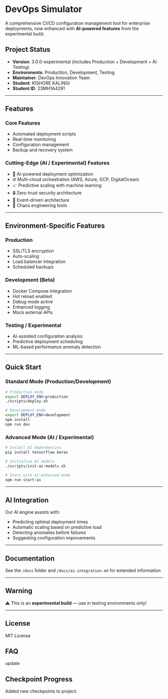 # DevOps Simulator

A comprehensive CI/CD configuration management tool for enterprise deployments, now enhanced with **AI-powered features** from the experimental build.

## Project Status
- **Version**: 3.0.0-experimental (includes Production + Development + AI Testing)
- **Environments**: Production, Development, Testing
- **Maintainer**: DevOps Innovation Team
- **Student**: KISHORE KALINGI
- **Student ID**: 23MH1A4291

---

## Features

### Core Features
- Automated deployment scripts
- Real-time monitoring
- Configuration management
- Backup and recovery system

### Cutting-Edge (AI / Experimental) Features
- 🤖 AI-powered deployment optimization
- 🌐 Multi-cloud orchestration (AWS, Azure, GCP, DigitalOcean)
- 📈 Predictive scaling with machine learning
- 🔒 Zero-trust security architecture
- 🌊 Event-driven architecture
- 🎯 Chaos engineering tools

---

## Environment-Specific Features

### Production
- SSL/TLS encryption  
- Auto-scaling  
- Load balancer integration  
- Scheduled backups  

### Development (Beta)
- Docker Compose integration  
- Hot reload enabled  
- Debug mode active  
- Enhanced logging  
- Mock external APIs  

### Testing / Experimental
- AI-assisted configuration analysis  
- Predictive deployment scheduling  
- ML-based performance anomaly detection  

---

## Quick Start

### Standard Mode (Production/Development)
```bash
# Production mode
export DEPLOY_ENV=production
./scripts/deploy.sh

# Development mode
export DEPLOY_ENV=development
npm install
npm run dev
```

### Advanced Mode (AI / Experimental)
```bash
# Install AI dependencies
pip install tensorflow keras

# Initialize AI models
./scripts/init-ai-models.sh

# Start with AI-enhanced mode
npm run start:ai
```

---

## AI Integration
Our AI engine assists with:
- Predicting optimal deployment times  
- Automatic scaling based on predictive load  
- Detecting anomalies before failures  
- Suggesting configuration improvements  

---

## Documentation
See the `/docs` folder and `/docs/ai-integration.md` for extended information.

---

## Warning
⚠️ This is an **experimental build** — use in testing environments only!

---

## License
MIT License
## FAQ
update

## Checkpoint Progress
Added new checkpoints to project.
